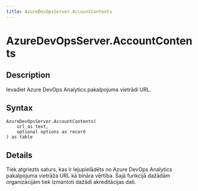 ```yaml
---
title: AzureDevOpsServer.AccountContents
---
```


# AzureDevOpsServer.AccountContents


## Description

Ievadiet Azure DevOps Analytics pakalpojuma vietrādi URL.


## Syntax

```powerquery
AzureDevOpsServer.AccountContents(
    url as text,
    optional options as record
) as table
```


## Details

Tiek atgriezts saturs, kas ir lejupielādēts no Azure DevOps Analytics pakalpojuma vietrāža URL kā bināra vērtība. Šajā funkcijā dažādām organizācijām tiek izmantoti dažādi akreditācijas dati.


